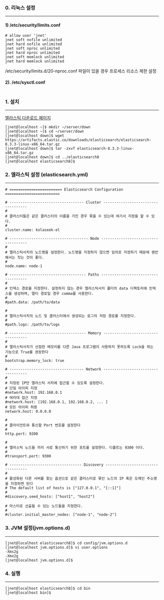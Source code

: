 ### 0. 리눅스 설정

<hr/>

#### 1) /etc/security/limits.conf

```console
# allow user 'jnet'
jnet soft nofile unlimited         
jnet hard nofile unlimited
jnet soft nproc unlimited         
jnet hard nproc unlimited
jnet soft memlock unlimited         
jnet hard memlock unlimited
```

/etc/security/limits.d/20-nproc.conf 파일이 있을 경우 프로세스 리소스 제한 설정

#### 2).  /etc/sysctl.conf

```console
```



### 1. 설치

<hr/>

[엘라스틱 다운로드 페이지](https://www.elastic.co/kr/downloads/elasticsearch)

```console
[jnet@localhost ~]$ mkdir ~/server/down
[jnet@localhost ~]$ cd ~/server/down
[jnet@localhost down]$ wget https://artifacts.elastic.co/downloads/elasticsearch/elasticsearch-8.3.3-linux-x86_64.tar.gz
[jnet@localhost down]$ tar -zxvf elasticsearch-8.3.3-linux-x86_64.tar.gz
[jnet@localhost down]$ cd ../elasticsearch8
[jnet@localhost elasticsearch8]$
```



### 2. 엘라스틱 설정 (elasticsearch.yml)

<hr/>

```console
# ======================== Elasticsearch Configuration =========================

# ---------------------------------- Cluster -----------------------------------
#
# 클러스터들은 같은 클러스터의 이름을 가진 경우 묶을 수 있는데 여기서 지정을 할 수 있다. 
#
cluster.name: kolaseek-el

# ------------------------------------ Node ------------------------------------
#
# 엘라스틱서치의 노드명을 설정한다. 노드명을 지정하지 않으면 임의로 지정하기 때문에 웬만해서는 짓는 것이 좋다.
#
node.name: node-1

# ----------------------------------- Paths ------------------------------------
#
# 인덱스 경로를 지정한다. 설정하지 않는 경우 엘라스틱서치 폴더의 data 디렉토리에 인덱스를 생성하며, 멀티 경로일 경우 comma를 사용한다.
#
#path.data: /path/to/data

#
# 엘라스틱서치의 노드 및 클러스터에서 생성되는 로그의 저장 경로를 지정한다.
#
#path.logs: /path/to/logs

# ----------------------------------- Memory -----------------------------------
#
# 엘라스틱서치가 선점한 메모리를 다른 Java 프로그램이 사용하지 못하도록 Lock을 하는 기능으로 True를 권장한다
#
bootstrap.memory_lock: true

# ---------------------------------- Network -----------------------------------
#
# 지정된 IP만 엘라스틱 서치에 접근할 수 있도록 설정한다. 
# 단일 아이피 지정
#network.host: 192.168.0.1
# 여러대 접근 지정
#network.host: [192.168.0.1, 192.168.0.2, ... ]
# 모든 아이피 허용
network.host: 0.0.0.0

#
# 클라이언트와 통신할 Port 번호를 설정한다
#
http.port: 9200

#
# 엘라스틱 노드들 끼리 서로 통신하기 위한 포트를 설정한다. 디폴트는 9300 이다.
#
#transport.port: 9300

# --------------------------------- Discovery ----------------------------------
#
# 활성화된 다른 서버를 찾는 옵션으로 같은 클러스터로 묶인 노드의 IP 혹은 도메인 주소명을 지정하면 된다
# The default list of hosts is ["127.0.0.1", "[::1]"]
#
#discovery.seed_hosts: ["host1", "host2"]

# 마스터로 선출될 수 있는 노드들을 지정한다. 
#
#cluster.initial_master_nodes: ["node-1", "node-2"]

```



### 3. JVM 설정(jvm.options.d)

<hr/>

```console
[jnet@localhost elasticsearch8]$ cd config/jvm.options.d
[jnet@localhost jvm.options.d]$ vi user.options
-Xms2g
-Xmx2g
[jnet@localhost jvm.options.d]$
```



### 4. 실행

<hr/>

```console
[jnet@localhost elasticsearch8]$ cd bin
[jnet@localhost bin]$ 
```

